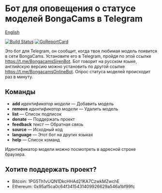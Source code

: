 Бот для оповещения о статусе моделей BongaCams в Telegram
=========================================================

[English](README.en.md)

[![Build Status](https://travis-ci.org/bcmk/bcb.png)](https://travis-ci.org/bcmk/bcb)
[![GoReportCard](http://goreportcard.com/badge/bcmk/bcb)](http://goreportcard.com/report/bcmk/bcb)

Это бот для Telegram, он сообщит, когда твоя любимая модель появится в сети BongaCams.
Установите его в Telegram, пройдя по этой ссылке https://t.me/BongacamsSirenBot.
Бот говорит на русском языке, английскую версию можно установить по другой ссылке https://t.me/BongacamsOnlineBot.
Опрос статуса моделей происходит раз в минуту.

Команды
-------

* __add__ _идентификатор модели_ — Добавить модель
* __remove__ _идентификатор модели_ — Удалить модель
* __list__ — Список подписок
* __donate__ — Поддержать проект
* __feedback__ _текст_ — Обратная связь
* __source__ — Исходный код
* __language__ — Этот бот на других языках
* __help__ — Список команд

Идентификатор модели можно посмотреть в адресной строке браузера.

Хотите поддержать проект?
-------------------------

* Bitcoin: 1PG5Th1vUQN1DkcHHAd21KA7CzwkMZwchE
* Ethereum: 0x95af5ca0c64f3415431409926629a546a1bf99fc

